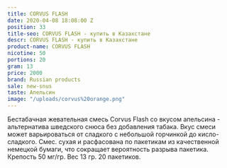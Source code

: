 ```yaml
---
title: CORVUS FLASH
date: 2020-04-08 18:08:00 Z
position: 33
title-seo: CORVUS FLASH - купить в Казахстане
descr: CORVUS FLASH - купить в Казахстане
product-name: CORVUS FLASH
nicotine: 50
portions: 20
gram: 13
price: 2000
brand: Russian products
sale: new-snus
taste: Апельсин
image: "/uploads/corvus%20orange.png"
---
```


Бестабачная жевательная смесь Corvus Flash со вкусом апельсина - альтернатива шведского снюса без добавления табака. Вкус смеси может варьироваться от сладкого с небольшой горчинкой до кисло-сладкого. Смес. сухая и расфасована по пакетикам из качественной немецкой бумаги, что сокращает вероятность разрыва пакетика. Крепость 50 мг/гр. Вес 13 гр. 20 пакетиков.